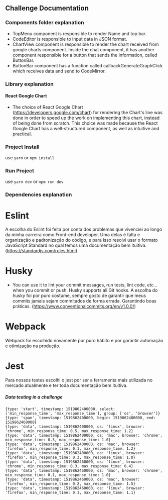 ## Challenge Documentation

### Components folder explanation

- TopMenu component is responsible to render Name and top bar.
- CodeEditor is responsible to input data in JSON format.
- ChartView component is responsible to render the chart received from google charts component. Inside the chat component, it has another component responsible for a button that sends the information, called ButtonBar.
- ButtonBar component has a function called callbackGenerateGraphClick which receives data and send to CodeMirror.

### Library explanation

#### React Google Chart
- The choice of React Google Chart (https://developers.google.com/chart) for rendering the Chart's line was done in order to speed up the work on implementing this chart, instead of being done from scratch. This choice was made because the React Google Chart has a well-structured component, as well as intuitive and practical.

### Project Install

use `yarn` or `npm install`

### Run Project 

use `yarn dev` or `npm run dev`

### Dependencies explanation

# Eslint
  A escolha do Eslint foi feita por conta dos problemas que vivenciei ao longo da minha carreira como Front-end developer. Uma delas é falta e organização e padronização do código, e para isso resolvi usar o formato JavaScript Standard no qual temos uma documentação bem ituitiva.
  (https://standardjs.com/rules.html)
# Husky
  - You can use it to lint your commit messages, run tests, lint code, etc... when you commit or push. Husky supports all Git hooks.
  A escolha do husky foi por puro costume, sempre gosto de garantir que meus commits jamais sejam commitados de forma errada. Garantindo boas práticas. (https://www.conventionalcommits.org/en/v1.0.0/)
# Webpack
  Webpack foi escolhido novamente por puro hábito e por garantir automação e otimização na produção. 
# Jest
  Para nossos testes escolhi o jest por ser a ferramenta mais utilizada no mercado atualmente e ter toda documentação bem ituitiva.


##### Data testing in a challenge
``` 
{type: 'start', timestamp: 1519862400000, select: ['min_response_time', 'max_response_time'], group: ['os', 'browser']}
{type: 'span', timestamp: 1519862400000, begin: 1519862400000, end: 1519862460000}
{type: 'data', timestamp: 1519862400000, os: 'linux', browser: 'chrome', min_response_time: 0.5, max_response_time: 1.2}
{type: 'data', timestamp: 1519862400000, os: 'mac', browser: 'chrome', min_response_time: 0.3, max_response_time: 1.0}
{type: 'data', timestamp: 1519862400000, os: 'mac', browser: 'firefox', min_response_time: 0.1, max_response_time: 1.2}
{type: 'data', timestamp: 1519862400000, os: 'linux', browser: 'firefox', min_response_time: 0.3, max_response_time: 1.0}
{type: 'data', timestamp: 1519862460000, os: 'linux', browser: 'chrome', min_response_time: 0.3, max_response_time: 0.4}
{type: 'data', timestamp: 1519862460000, os: 'mac', browser: 'chrome', min_response_time: 0.1, max_response_time: 1.0}
{type: 'data', timestamp: 1519862460000, os: 'mac', browser: 'firefox', min_response_time: 0.2, max_response_time: 1.5}
{type: 'data', timestamp: 1519862460000, os: 'linux', browser: 'firefox', min_response_time: 0.1, max_response_time: 1.1}
```
